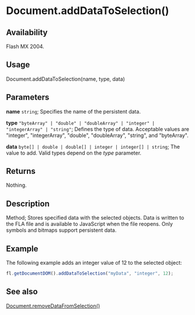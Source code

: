 # Document.addDataToSelection()

## Availability

Flash MX 2004.

## Usage

Document.addDataToSelection(name, type, data)

## Parameters

**name** `string`; Specifies the name of the persistent data.

**type** `"byteArray" | "double" | "doubleArray" | "integer" | "integerArray" | "string"`; Defines the type of data. Acceptable values are "integer", "integerArray", "double", "doubleArray", "string", and "byteArray".

**data** `byte[] | double | double[] | integer | integer[] | string`; The value to add. Valid types depend on the *type* parameter.

## Returns

Nothing.

## Description

Method; Stores specified data with the selected objects. Data is written to the FLA file and is available to JavaScript when the file reopens. Only symbols and bitmaps support persistent data.

## Example

The following example adds an integer value of 12 to the selected object:

```javascript
fl.getDocumentDOM().addDataToSelection("myData", "integer", 12);
```

## See also

[Document.removeDataFromSelection()](../Document_object/Document260.md)
